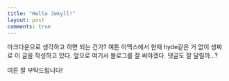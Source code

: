 ```yaml
---
title: "Hello Jekyll!"
layout: post
comments: true
---
```

마크다운으로 생각하고 하면 되는 건가?
여튼 이맥스에서 현재 hyde같은 거 없이 생짜로 이 글을 작성하고 있다.
앞으로 여기서 블로그를 잘 써야겠다. 댓글도 잘 달릴까...?

여튼 잘 부탁드립니다!